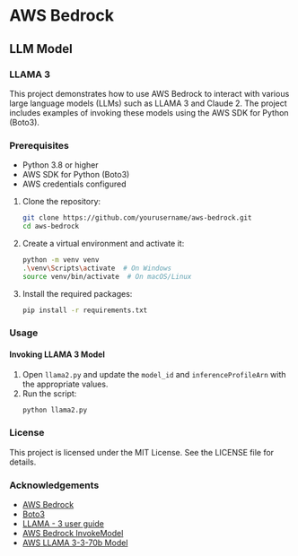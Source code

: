 # AWS Bedrock
## LLM Model
### LLAMA 3

This project demonstrates how to use AWS Bedrock to interact with various large language models (LLMs) such as LLAMA 3 and Claude 2. The project includes examples of invoking these models using the AWS SDK for Python (Boto3).

### Prerequisites

- Python 3.8 or higher
- AWS SDK for Python (Boto3)
- AWS credentials configured

1. Clone the repository:
    ```sh
    git clone https://github.com/yourusername/aws-bedrock.git
    cd aws-bedrock
    ```

2. Create a virtual environment and activate it:
    ```sh
    python -m venv venv
    .\venv\Scripts\activate  # On Windows
    source venv/bin/activate  # On macOS/Linux
    ```

3. Install the required packages:
    ```sh
    pip install -r requirements.txt
    ```

### Usage

#### Invoking LLAMA 3 Model

1. Open `llama2.py` and update the `model_id` and `inferenceProfileArn` with the appropriate values.
2. Run the script:
    ```sh
    python llama2.py
    ```
### License

This project is licensed under the MIT License. See the LICENSE file for details.

### Acknowledgements

- [AWS Bedrock](https://aws.amazon.com/bedrock/)
- [Boto3](https://boto3.amazonaws.com/v1/documentation/api/latest/index.html)
- [LLAMA - 3 user guide](https://docs.aws.amazon.com/bedrock/latest/userguide/model-parameters-meta.html)
- [AWS Bedrock InvokeModel](https://docs.aws.amazon.com/bedrock/latest/userguide/bedrock-runtime_example_bedrock-runtime_InvokeModel_MetaLlama3_section.html)
- [AWS LLAMA 3-3-70b Model](https://us-east-1.console.aws.amazon.com/bedrock/home?region=us-east-1#/model-catalog/serverless/meta.llama3-3-70b-instruct-v1:0)



